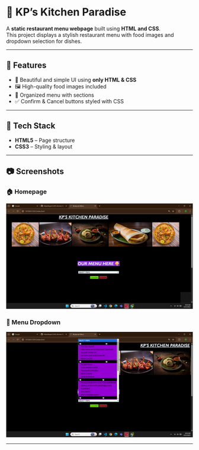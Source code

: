 # 🍴 KP’s Kitchen Paradise  

A **static restaurant menu webpage** built using **HTML and CSS**.  
This project displays a stylish restaurant menu with food images and dropdown selection for dishes.  

--- 
## 📌 Features  
- 🎨 Beautiful and simple UI using **only HTML & CSS**   
- 🖼️ High-quality food images included  
- 📂 Organized menu with sections  
- ✅ Confirm & Cancel buttons styled with CSS

---

## 🚀 Tech Stack  
- **HTML5** – Page structure  
- **CSS3** – Styling & layout

---

## 📷 Screenshots  

### 🏠 Homepage  
![Homepage](output1.png)  

### 📑 Menu Dropdown  
![Menu Dropdown](output.png)  

---

